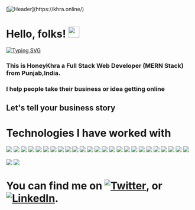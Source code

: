 [![Header](https://i.ibb.co/fqc2MP3/Screenshot-2022-01-17-185758.png"Header")](https://khra.online/)

# Hello, folks! <img src="https://raw.githubusercontent.com/MartinHeinz/MartinHeinz/master/wave.gif" width="30px">

[![Typing SVG](https://readme-typing-svg.herokuapp.com/?size=32&duration=3000&color=E26868&lines=Hey+there+%F0%9F%91%8B;Welcome+to+my+Github;My+name+is+Honey+Khra)](https://git.io/typing-svg)

### This is HoneyKhra a Full Stack Web Developer (MERN Stack) from Punjab,India.

### I help people take their business or idea getting online

## Let's tell your business story

# Technologies I have worked with

![](https://img.shields.io/badge/next.js-000000?style=for-the-badge&logo=nextdotjs&logoColor=white)
![](https://img.shields.io/badge/Node.js-339933?style=for-the-badge&logo=nodedotjs&logoColor=white)
![](https://img.shields.io/badge/React-20232A?style=for-the-badge&logo=react&logoColor=61DAFB)
![](https://img.shields.io/badge/React_Router-CA4245?style=for-the-badge&logo=react-router&logoColor=white)
![](https://img.shields.io/badge/Redux-593D88?style=for-the-badge&logo=redux&logoColor=white)
![](https://img.shields.io/badge/Sass-CC6699?style=for-the-badge&logo=sass&logoColor=white)
![](https://img.shields.io/badge/Tailwind_CSS-38B2AC?style=for-the-badge&logo=tailwind-css&logoColor=white)
![](https://img.shields.io/badge/Yarn-2C8EBB?style=for-the-badge&logo=yarn&logoColor=white)
![](https://img.shields.io/badge/JavaScript-323330?style=for-the-badge&logo=javascript&logoColor=F7DF1E)
![](https://img.shields.io/badge/PowerShell-5391FE?style=for-the-badge&logo=PowerShell&logoColor=white)
![](https://img.shields.io/badge/Postman-FF6C37?style=for-the-badge&logo=Postman&logoColor=white)
![](https://img.shields.io/badge/Material%20UI-007FFF?style=for-the-badge&logo=mui&logoColor=white)
![](https://img.shields.io/badge/jQuery-0769AD?style=for-the-badge&logo=jquery&logoColor=white)
![](https://img.shields.io/badge/Font_Awesome-339AF0?style=for-the-badge&logo=fontawesome&logoColor=white)
![](https://img.shields.io/badge/firebase-ffca28?style=for-the-badge&logo=firebase&logoColor=black)
![](https://img.shields.io/badge/Adobe%20Photoshop-31A8FF?style=for-the-badge&logo=Adobe%20Photoshop&logoColor=black)
![](https://img.shields.io/badge/Figma-F24E1E?style=for-the-badge&logo=figma&logoColor=white)
![](https://img.shields.io/badge/semantic%20ui%20react-35BDB2?style=for-the-badge&logo=semanticuireact&logoColor=white)
![](https://img.shields.io/badge/Google_Cloud-4285F4?style=for-the-badge&logo=google-cloud&logoColor=white)
![](https://img.shields.io/badge/Vercel-000000?style=for-the-badge&logo=vercel&logoColor=white)
![](https://img.shields.io/badge/Netlify-00C7B7?style=for-the-badge&logo=netlify&logoColor=white)
![](https://img.shields.io/badge/Heroku-430098?style=for-the-badge&logo=heroku&logoColor=white)
![](https://img.shields.io/badge/JavaScript-323330?style=for-the-badge&logo=javascript&logoColor=F7DF1E)
![](https://img.shields.io/badge/firebase-ffca28?style=for-the-badge&logo=firebase&logoColor=black)
![](https://img.shields.io/badge/Bootstrap-563D7C?style=for-the-badge&logo=bootstrap&logoColor=white)

<img align="center" src="https://github-readme-stats.vercel.app/api/top-langs/?username=honeykhra&theme=dracula" />

<img align="center" src="https://github-readme-stats.vercel.app/api?username=honeykhra&theme=dracula" />

<!-- Actual text -->

# You can find me on [![Twitter][1.2]][1], or [![LinkedIn][2.2]][2].

<!-- Icons -->

[1.2]: http://i.imgur.com/wWzX9uB.png "twitter icon without padding"
[2.2]: https://raw.githubusercontent.com/MartinHeinz/MartinHeinz/master/linkedin-3-16.png "LinkedIn icon without padding"

<!-- Links to your social media accounts -->

[1]: https://twitter.com/honeykhra
[2]: https://www.linkedin.com/in/honey-khra/
